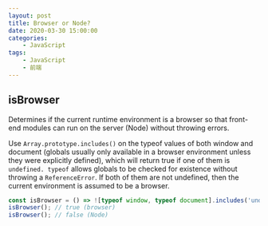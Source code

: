 ```yaml
---
layout: post
title: Browser or Node?
date: 2020-03-30 15:00:00
categories:
    - JavaScript
tags: 
    - JavaScript
    - 前端
---
```


## isBrowser

Determines if the current runtime environment is a browser so that front-end modules can run on the server (Node) without throwing errors.

Use `Array.prototype.includes()` on the typeof values of both window and document (globals usually only available in a browser environment unless they were explicitly defined), which will return true if one of them is `undefined. typeof` allows globals to be checked for existence without throwing a `ReferenceError`. If both of them are not undefined, then the current environment is assumed to be a browser.

```js
const isBrowser = () => ![typeof window, typeof document].includes('undefined');
isBrowser(); // true (browser)
isBrowser(); // false (Node)
```
